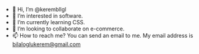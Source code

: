 - 👋 Hi, I’m @kerembllgl
- 👀 I’m interested in software.
- 🌱 I’m currently learning CSS.
- 💞️ I’m looking to collaborate on e-commerce.
- 📫 How to reach me? You can send an email to me. My email address is bilaloglukerem@gmail.com

<!---
kerembllgl/kerembllgl is a ✨ special ✨ repository because its `README.md` (this file) appears on your GitHub profile.
You can click the Preview link to take a look at your changes.
--->
